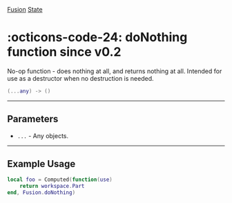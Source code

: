 <nav class="fusiondoc-api-breadcrumbs">
	<a href="../..">Fusion</a>
	<a href="..">State</a>
</nav>

<h1 class="fusiondoc-api-header" markdown>
	<span class="fusiondoc-api-icon" markdown>:octicons-code-24:</span>
	<span class="fusiondoc-api-name">doNothing</span>
	<span class="fusiondoc-api-pills">
		<span class="fusiondoc-api-pill-type">function</span>
		<span class="fusiondoc-api-pill-since">since v0.2</span>
	</span>
</h1>

No-op function - does nothing at all, and returns nothing at all. Intended for
use as a destructor when no destruction is needed.

```Lua
(...any) -> ()
```

-----

## Parameters

- `...` - Any objects.

-----

## Example Usage

```Lua
local foo = Computed(function(use)
	return workspace.Part
end, Fusion.doNothing)
```